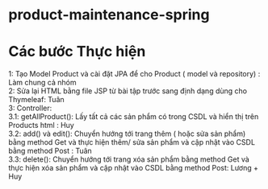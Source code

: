 # product-maintenance-spring
# Các bước Thực hiện
 
1: Tạo Model Product và cài đặt JPA để  cho Product ( model và repository) : Làm chung cả nhóm <br>
2: Sửa lại HTML bằng file JSP từ bài tập trước sang định dạng dùng cho Thymeleaf: Tuân <br>
3: Controller: <br>
  3.1: getAllProduct(): Lấy tất cả các sản phẩm có trong CSDL và hiển thị trên Products html : Huy <br>
  3.2: add() và edit(): Chuyển hướng tới trang thêm ( hoặc sửa sản phẩm) bằng method Get và thực hiện thêm/ sửa sản phẩm và cập nhật vào CSDL bằng method Post : Tuân <br>
  3.3: delete(): Chuyển hướng tới trang xóa sản phẩm bằng method Get và thực hiện xóa sản phẩm và cập nhật vào CSDL bằng method Post: Lương + Huy <br>
